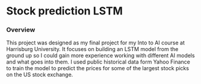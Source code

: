 # Stock prediction LSTM

### Overview
This project was designed as my final project for my Into to AI course at Harrisburg University. It focuses on building an LSTM model from the ground up so I could gain more experience working with different AI models and what goes into them. I used public historical data form Yahoo Finance to train the model to predict the prices for some of the largest stock picks on the US stock exchange.
